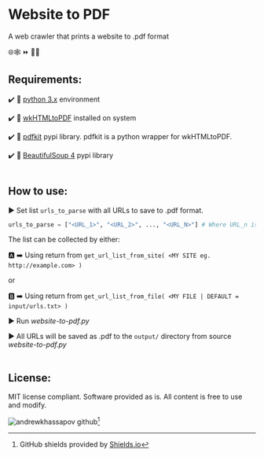 # Website to PDF

A web crawler that prints a website to .pdf format

:globe_with_meridians::spider_web:  :fast_forward:  :open_file_folder::scroll:

## Requirements:

:heavy_check_mark: :snake: [python 3.x](https://www.python.org/downloads/) environment

:heavy_check_mark: :file_folder: [wkHTMLtoPDF](https://wkhtmltopdf.org/) installed on system

:heavy_check_mark: :snake: [pdfkit](https://pypi.org/project/pdfkit/) pypi library. pdfkit is a python wrapper for wkHTMLtoPDF.

:heavy_check_mark: :snake: [BeautifulSoup 4](https://pypi.org/project/beautifulsoup4/) pypi library
</br></br>

## How to use:

:arrow_forward: Set list `urls_to_parse` with all URLs to save to .pdf format.
```python
urls_to_parse = ["<URL_1>", "<URL_2>", ..., "<URL_N>"] # Where URL_n is your desired URL.
```
The list can be collected by either:

:a: :arrow_right: Using return from `get_url_list_from_site( <MY SITE eg. http://example.com> )`

or

:b: :arrow_right: Using return from `get_url_list_from_file( <MY FILE | DEFAULT = input/urls.txt> )` 

:arrow_forward: Run *website-to-pdf.py*

:arrow_forward: All URLs will be saved as .pdf to the `output/` directory from source *website-to-pdf.py*
</br></br>

## License:

MIT license compliant. Software provided as is. All content is free to use and modify.

![andrewkhassapov github](https://github.com/AndrewKhassapov/website-to-pdf/assets/53222142/903caf24-211d-41e8-b526-3b474198f9fe)[^1]
[^1]: GitHub shields provided by [Shields.io](https://shields.io/)
